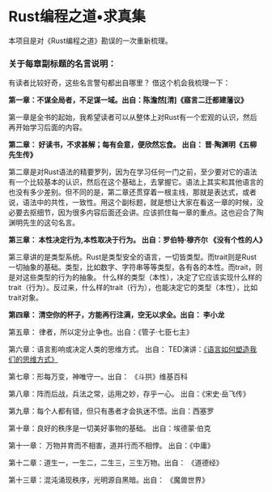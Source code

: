 # Rust编程之道•求真集

本项目是对《Rust编程之道》勘误的一次重新梳理。

### 关于每章副标题的名言说明：

有读者比较好奇，这些名言警句都出自哪里？ 借这个机会我梳理一下：

**第一章：不谋全局者，不足谋一域。出自：陈澹然\[清\]《寤言二迁都建藩议》**

第一章是全书的起始，我希望读者可以从整体上对Rust有一个宏观的认识，然后再开始学习后面的内容。

**第二章： 好读书，不求甚解；每有会意，便欣然忘食。  出自： 晋·陶渊明《五柳先生传》**

第二章是对Rust语法的精要罗列，因为在学习任何一门之前，至少要对它的语法有一个比较基本的认识，然后在这个基础上，去掌握它。语法上其实和其他语言的也没有多少差别。但不同的是，第二章还贯穿着一根主线，那就是表达式，或者说，语法中的共性，一致性。用这个副标题，就是想让大家在看这一章的时候，没必要去抠细节，因为很多内容后面还会讲。应该抓住每一章的重点。这也迎合了陶渊明先生的这句名言。

**第三章：  本性决定行为,本性取决于行为。 出自：罗伯特·穆齐尔 《没有个性的人》**

第三章讲的是类型系统。Rust是类型安全的语言，一切皆类型。而trait则是Rust一切抽象的基础。类型，比如数字、字符串等等类型，各有各的本性。而trait，则是对这些类型的行为的抽象。 什么样的类型（本性），决定了它应该实现什么样的trait（行为）。反过来，什么样的trait（行为），也能决定它的类型（本性），比如trait对象。

**第四章： 清空你的杯子，方能再行注满，空无以求全。出自： 李小龙**



第五章：  律者，所以定分止争也。出自：《管子·七臣七主》

第六章：语言影响或决定人类的思维方式。 出自： TED演讲：[《语言如何塑造我们的思维方式》](https://www.ted.com/talks/lera_boroditsky_how_language_shapes_the_way_we_think/transcript?language=zh-cn)

第七章：形每万变，神唯守一。出自： 《斗拱》维基百科

第八章：阵而后战，兵法之常，运用之妙，存乎一心。  出自：《宋史·岳飞传》

第九章：每个人都有错，但只有愚者才会执迷不悟。出自：西塞罗

第十章：良好的秩序是一切美好事物的基础。  出自：埃德蒙·伯克

第十一章： 万物并育而不相害，道并行而不相悖。 出自：《中庸》

第十二章：道生一，一生二，二生三，三生万物。出自： 《道德经》

第十三章：混沌涌现秩序，光明源自黑暗。出自： 《魔兽世界》

